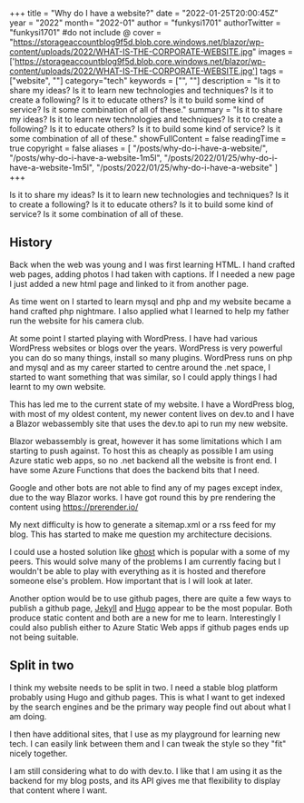 +++
title = "Why do I have a website?"
date = "2022-01-25T20:00:45Z"
year = "2022"
month= "2022-01"
author = "funkysi1701"
authorTwitter = "funkysi1701" #do not include @
cover = "https://storageaccountblog9f5d.blob.core.windows.net/blazor/wp-content/uploads/2022/WHAT-IS-THE-CORPORATE-WEBSITE.jpg"
images = ['https://storageaccountblog9f5d.blob.core.windows.net/blazor/wp-content/uploads/2022/WHAT-IS-THE-CORPORATE-WEBSITE.jpg']
tags = ["website", ""]
category="tech"
keywords = ["", ""]
description = "Is it to share my ideas? Is it to learn new technologies and techniques? Is it to create a following? Is it to educate others? Is it to build some kind of service? Is it some combination of all of these."
summary = "Is it to share my ideas? Is it to learn new technologies and techniques? Is it to create a following? Is it to educate others? Is it to build some kind of service? Is it some combination of all of these."
showFullContent = false
readingTime = true
copyright = false
aliases = [
    "/posts/why-do-i-have-a-website/",
    "/posts/why-do-i-have-a-website-1m5l",
    "/posts/2022/01/25/why-do-i-have-a-website-1m5l",
    "/posts/2022/01/25/why-do-i-have-a-website"
]
+++

Is it to share my ideas? Is it to learn new technologies and techniques? Is it to create a following? Is it to educate others? Is it to build some kind of service? Is it some combination of all of these.

## History 

Back when the web was young and I was first learning HTML.  I hand crafted web pages, adding photos I had taken with captions. If I needed a new page I just added a new html page and linked to it from another page.

As time went on I started to learn mysql and php and my website became a hand crafted php nightmare. I also applied what I learned to help my father run the website for his camera club.

At some point I started playing with WordPress. I have had various WordPress websites or blogs over the years. WordPress is very powerful you can do so many things, install so many plugins. WordPress runs on php and mysql and as my career started to centre around the .net space, I started to want something that was similar, so I could apply things I had learnt to my own website. 

This has led me to the current state of my website. I have a WordPress blog, with most of my oldest content, my newer content lives on dev.to and I have a Blazor webassembly site that uses the dev.to api to run my new website.

Blazor webassembly is great, however it has some limitations which I am starting to push against. To host this as cheaply as possible I am using Azure static web apps, so no .net backend all the website is front end. I have some Azure Functions that does the backend bits that I need.

Google and other bots are not able to find any of my pages except index, due to the way Blazor works. I have got round this by pre rendering the content using https://prerender.io/ 

My next difficulty is how to generate a sitemap.xml or a rss feed for my blog. This has started to make me question my architecture decisions.

I could use a hosted solution like [ghost](https://ghost.org/) which is popular with a some of my peers. This would solve many of the problems I am currently facing but I wouldn't be able to play with everything as it is hosted and therefore someone else's problem. How important that is I will look at later.

Another option would be to use github pages, there are quite a few ways to publish a github page, [Jekyll](https://jekyllrb.com/) and [Hugo](https://gohugo.io/) appear to be the most popular. Both produce static content and both are a new for me to learn. Interestingly I could also publish either to Azure Static Web apps if github pages ends up not being suitable.

## Split in two

I think my website needs to be split in two. I need a stable blog platform probably using Hugo and github pages. This is what I want to get indexed by the search engines and be the primary way people find out about what I am doing.

I then have additional sites, that I use as my playground for learning new tech. I can easily link between them and I can tweak the style so they "fit" nicely together.

I am still considering what to do with dev.to. I like that I am using it as the backend for my blog posts, and its API gives me that flexibility to display that content where I want.